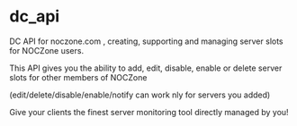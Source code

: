 dc_api
======

DC API for noczone.com , creating, supporting and managing server slots for NOCZone users.



This API gives you the ability to add, edit, disable, enable or delete server slots for other members of NOCZone

(edit/delete/disable/enable/notify can work nly for servers you added)


Give your clients the finest server monitoring tool directly managed by you!




